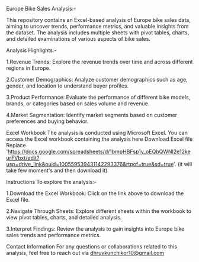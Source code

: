 Europe Bike Sales Analysis:-

This repository contains an Excel-based analysis of Europe bike sales data, aiming to uncover trends, performance metrics, and valuable insights from the dataset. The analysis includes multiple sheets with pivot tables, charts, and detailed examinations of various aspects of bike sales.

Analysis Highlights:-

1.Revenue Trends: Explore the revenue trends over time and across different regions in Europe.

2.Customer Demographics: Analyze customer demographics such as age, gender, and location to understand buyer profiles.

3.Product Performance: Evaluate the performance of different bike models, brands, or categories based on sales volume and revenue.

4.Market Segmentation: Identify market segments based on customer preferences and buying behavior.

Excel Workbook
The analysis is conducted using Microsoft Excel. You can access the Excel workbook containing the analysis here Download Excel file Replace 'https://docs.google.com/spreadsheets/d/1bmpHBFsp1y_oEQbQWNI2e12keurFVbxt/edit?usp=drive_link&ouid=100559539431142293376&rtpof=true&sd=true'.  (it will take few moment's and then download it)

Instructions
To explore the analysis:-

1.Download the Excel Workbook: Click on the link above to download the Excel file.

2.Navigate Through Sheets: Explore different sheets within the workbook to view pivot tables, charts, and detailed analysis.

3.Interpret Findings: Review the analysis to gain insights into Europe bike sales trends and performance metrics.

Contact Information
For any questions or collaborations related to this analysis, feel free to reach out via dhruvkunchikor10@gmail.com 
